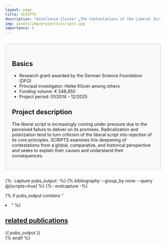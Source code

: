 ```yaml
---
layout: page
title: SCRIPTS
description: "Excellence Cluster „The Contestations of the Liberal Script“"
img: assets/img/projects/scripts.jpg
importance: 3
---
```


<div style="border: 1px solid #ccc; border-radius: 5px; padding: 1.5em; margin: 2em 0; background-color: #f9f9f9;">

  <h2>Basics</h2>
    <ul>
      <li>Research grant awarded by the German Science Foundation (DFG)</li>
      <li>Principal investigator: Heike Klüver among others</li>
      <li>Funding volume: € 548,850</li>
      <li>Project period: 01/2014 - 12/2025</li>
    </ul>

  <h2>Project description</h2>
    <p>The liberal script is increasingly coming under pressure due to the perceived failure to deliver on its promises. Radicalization and polarization tend to turn criticism of the liberal script into rejection of its core principles. SCRIPTS examines this deepening of contestations from a global, comparative, and historical perspective and seeks to explain their causes and understand their consequences.</p>

</div>

{%- capture pubs_output -%}
  {% bibliography --group_by none --query @*[scripts=true]* %}
{%- endcapture -%}

{% if pubs_output contains "<li>" %}
  <div>
    <h2>
      <a href="{{ '/publications/' | relative_url }}" style="color: inherit">
        related publications
      </a>
    </h2>
    <div class="publications">
      {{ pubs_output }}
    </div>
  </div>
{% endif %}